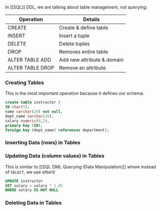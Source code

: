 In [[SQL]] DDL, we are talking about table management, not querying:

| Operation        | Details                    |
| ---------------| -------------------------|
| CREATE           | Create & define table      |
| INSERT           | Insert a tuple             |
| DELETE           | Delete tuples              |
| DROP             | Removes entire table       |
| ALTER TABLE ADD  | Add new attribute & domain |
| ALTER TABLE DROP | Remove an attribute        |
### Creating Tables
This is the most important operation because it defines our schema.
```sql
create table instructor (
ID char(5),
name varchar(20) not null,
dept_name varchar(20),
salary numeric(8,2),
primary key (ID),
foreign key (dept_name) references department);
```
### Inserting Data (rows) in Tables
### Updating Data (column values) in Tables
This is similar to [[SQL DML Querying (Data Manipulation)]] where instead of `SELECT`, we use `UPDATE`
```sql
UPDATE instructor 
SET salary = salary * 1.05
WHERE salary IS NOT NULL
```
### Deleting Data in Tables